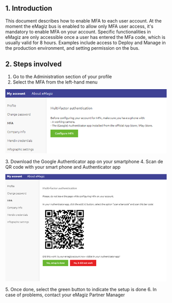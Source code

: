 ## 1. Introduction

This document describes how to enable MFA to each user account. At the moment the eMagiz bus is enabled to allow only MFA user access, it's mandatory to enable MFA on your account. Specific functionalities in eMagiz are only accessible once a user has entered the MFa code, which is usually valid for 8 hours. Examples include access to Deploy and Manage in the production environment, and setting permission on the bus.

## 2. Steps involved

1. Go to the Administration section of your profile
2. Select the MFA from the left-hand menu
<p align="center"><img  src="../../img/howto/add-mfa-userlevel-1.png"></p>
3. Download the Google Authenticator app on your smartphone
4. Scan de QR code with your smart phone and Authenticator app
<p align="center"><img  src="../../img/howto/add-mfa-userlevel-2.png"></p>
5. Once done, select the green button to indicate the setup is done
6. In case of problems, contact your eMagiz Partner Manager
